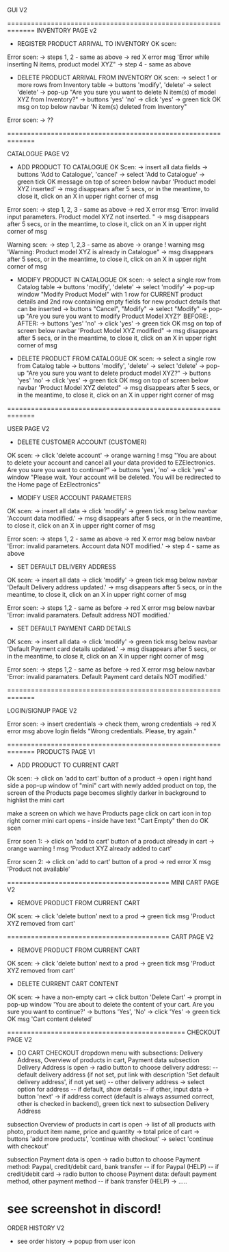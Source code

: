 GUI V2

=============================================================
INVENTORY PAGE v2

+ REGISTER PRODUCT ARRIVAL TO INVENTORY
OK scen:
<!-- -> insert data for product arrival of N items of a product model XYZ
-> buttons "Cancel", "Add to inventory"
-> click 'Add to Inventory'
-> green tick OK message on top of screen below navbar 'N items of product model XYZ inserted'
-> msg disappears after 5 secs, or in the meantime, to close it, click on an X (close) in upper right corner of msg -->

Error scen:
-> steps 1, 2 - same as above
-> red X error msg 'Error while inserting N items, product model XYZ"
-> step 4 - same as above

+  DELETE PRODUCT ARRIVAL FROM INVENTORY
OK scen:
-> select 1 or more rows from  Inventory table
-> buttons 'modify',  'delete'
-> select 'delete'
-> pop-up "Are you sure you want to delete N item(s) of model XYZ from Inventory?"
-> buttons 'yes' 'no'
-> click 'yes'
-> green tick OK msg on top below navbar 'N item(s) deleted from Inventory"


Error scen:
-> ??

=============================================================

CATALOGUE PAGE V2

+ ADD PRODUCT TO CATALOGUE
OK Scen:
-> insert all data fields
-> buttons 'Add to Catalogue', 'cancel'
-> select 'Add to Catalogue'
-> green tick OK message on top of screen below navbar 'Product model XYZ inserted'
-> msg disappears after 5 secs, or in the meantime, to close it, click on an X in upper right corner of msg

Error scen:
-> step 1, 2, 3 - same as above
-> red X error msg 'Error: invalid input parameters. Product model XYZ not inserted. "
-> msg disappears after 5 secs, or in the meantime, to close it, click on an X in upper right corner of msg

Warning scen:
-> step 1, 2,3 - same as above
-> orange ! warning msg 'Warning: Product model XYZ is already in Catalogue"
-> msg disappears after 5 secs, or in the meantime, to close it, click on an X in upper right corner of msg

+ MODIFY PRODUCT IN CATALOGUE
OK scen:
-> select a single row from Catalog table
-> buttons 'modify', 'delete'
-> select 'modify'
-> pop-up window "Modify Product Model" with 1 row for CURRENT product details and 2nd row containing empty fields for new product details that can be inserted
-> buttons "Cancel", "Modify"
-> select "Modify"
-> pop-up "Are you sure you want to modify Product Model XYZ?' BEFORE: <preview AS IS>, AFTER: <preview TO BE>
-> buttons 'yes' 'no'
-> click 'yes'
-> green tick OK msg on top of screen below navbar 'Product Model XYZ modified"
-> msg disappears after 5 secs, or in the meantime, to close it, click on an X in upper right corner of msg


+ DELETE PRODUCT FROM CATALOGUE
OK scen:
-> select a single row from Catalog table
-> buttons 'modify', 'delete'
-> select 'delete'
-> pop-up "Are you sure you want to delete product model XYZ?"
-> buttons 'yes' 'no'
-> click 'yes'
-> green tick OK msg on top of screen below navbar 'Product Model XYZ deleted"
-> msg disappears after 5 secs, or in the meantime, to close it, click on an X in upper right corner of msg


=============================================================

USER PAGE V2

+ DELETE CUSTOMER ACCOUNT (CUSTOMER)

OK scen:
-> click 'delete account'
-> orange warning ! msg "You are about to delete your account and cancel all your data provided to EZElectronics. Are you sure you want to continue?"
-> buttons 'yes', 'no'
-> click 'yes'
-> window "Please wait. Your account will be deleted. You will be redirected to the Home page of EzElectronics"



+ MODIFY USER ACCOUNT PARAMETERS

OK scen:
-> insert all data
-> click 'modify'
-> green tick msg below navbar 'Account data modified.'
-> msg disappears after 5 secs, or in the meantime, to close it, click on an X in upper right corner of msg

Error scen:
-> steps 1, 2 - same as above
-> red X error msg below navbar 'Error: invalid parameters. Account data NOT modified.'
-> step 4 - same as above


+ SET DEFAULT DELIVERY ADDRESS

OK scen:
-> insert all data
-> click 'modify'
-> green tick msg below navbar 'Default Delivery address updated.'
-> msg disappears after 5 secs, or in the meantime, to close it, click on an X in upper right corner of msg

Error scen:
-> steps 1,2 - same as before
-> red X error msg below navbar 'Error: invalid paramaters. Default address NOT modified.'


+ SET DEFAULT PAYMENT CARD DETAILS

OK scen:
-> insert all data
-> click 'modify'
-> green tick msg below navbar 'Default Payment card details updated.'
-> msg disappears after 5 secs, or in the meantime, to close it, click on an X in upper right corner of msg

Error scen:
-> steps 1,2 - same as before
-> red X error msg below navbar 'Error: invalid paramaters. Default Payment card details NOT modified.'


=============================================================

LOGIN/SIGNUP PAGE V2

Error scen:
-> insert credentials
-> check them, wrong credentials
-> red X error msg above login fields "Wrong credentials. Please, try again."


=============================================================
PRODUCTS PAGE V1

+ ADD PRODUCT TO CURRENT CART

Ok scen:
-> click on 'add to cart' button of a product
-> open i right hand side a pop-up window of "mini" cart with newly added product on top, the screen of the Products page becomes slightly darker in background to highlist the mini cart

make a screen on which we have Products page
click on cart icon in top right corner
mini cart opens - inside have text "Cart Empty"
then do OK scen


Error scen 1:
-> click on 'add to cart' button of a product already in cart
-> orange warning ! msg 'Product XYZ already added to cart'


Error scen 2:
-> click on 'add to cart' button of a prod
-> red error X msg 'Product not available'

=========================================
MINI CART PAGE V2

+ REMOVE PRODUCT FROM CURRENT CART

OK scen:
-> click 'delete button' next to a prod
-> green tick msg 'Product XYZ removed from cart'

=========================================
CART PAGE V2

+ REMOVE PRODUCT FROM CURRENT CART

OK scen:
-> click 'delete button' next to a prod
-> green tick msg 'Product XYZ removed from cart'

+ DELETE CURRENT CART CONTENT

OK scen:
-> have a non-empty cart
-> click button 'Delete Cart'
-> prompt in pop-up window 'You are about to delete the content of your cart. Are you sure you want to continue?'
-> buttons 'Yes', 'No'
-> click 'Yes'
-> green tick OK msg 'Cart content deleted'

=============================================
CHECKOUT PAGE V2

+ DO CART CHECKOUT
dropdown menu with subsections: Delivery Address, Overview of products in cart, Payment data
subsection Delivery Address is open
-> radio button to choose delivery address:
-- default delivery address (if not set, put link with description 'Set default delivery address', if not yet set)
-- other delivery address
-> select option for address
-- if default, show details
-- if other, input data
-> button 'next'
-> if address correct (default is always assumed correct, other is checked in backend), green tick next to subsection Delivery Address

subsection Overview of products in cart is open
-> list of all products with photo, product item name, price and quantity
-> total price of cart
-> buttons 'add more products', 'continue with checkout'
-> select 'continue with checkout'

subsection Payment data is open
-> radio button to choose Payment method: Paypal, credit/debit card, bank transfer
-- if for Paypal (HELP)
-- if credit/debit card -> radio button to choose Payment data: default payment method, other payment method
-- if bank transfer (HELP)
-> .....

see screenshot in discord!
=============================================================
ORDER HISTORY V2

+ see order history
-> popup from user icon

